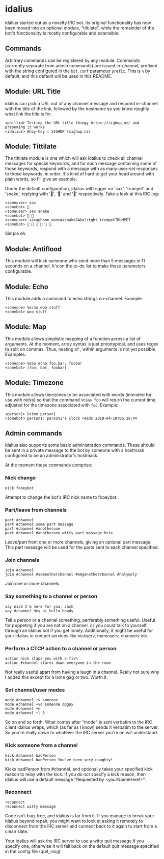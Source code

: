 # idalius

idalius started out as a novelty IRC bot. Its original functionality has now
been moved into an optional module, "tittilate", while the remainder of the
bot's functionality is mostly configurable and extensible.

## Commands

Arbitrary commands can be registered by any module. Commands (currently
separate from admin commands) are issued in-channel, prefixed with the string
configured in the `bot.conf` parameter `prefix`. This is `%` by default, and
this default will be used in this README.

## Module: URL Title

idalius can pick a URL out of any channel message and respond in-channel with
the title of the link, followed by the hostname so you know roughly what link
the title is for.

	<phillid> Testing the URL title thingy https://sighup.nz/ and presuming it works
	<idalius> Ahoy-hoy ☃ SIGHUP (sighup.nz)


## Module: Tittilate

The tittilate module is one which will ask idalius to check all channel
messages for special keywords, and for each message containing some of those
keywords, respond with a message with as many user-set responses to those
keywords, in order. It's kind of hard to get your head around with plain
words, so I'll give an example.

Under the default configuration, idalius will trigger on 'sax', 'trumpet'
and 'snake', replying with '🎷', '🎺' and '🐍' respectively. Take a look at
this IRC log:

	<someuser> sax
	<somebot> 🎷 
	<someuser> sax snake
	<somebot> 🎷 🐍 
	<someuser> saxaphone woosaxsnakeSAXalright trumpetTRUMPET
	<somebot> 🎷 🎷 🐍 🎷 🎺 🎺 

Simple eh.

## Module: Antiflood

This module will kick someone who send more than 5 messages in 11 seconds on
a channel. It's on the to-do list to make these parameters configurable.

## Module: Echo

This module adds a command to echo strings on-channel. Example:

	<someone> %echo woo stuff
	<somebot> woo stuff

## Module: Map

This module allows simplistic mapping of a function across a list of arguments.
At the moment, array syntax is just prototypical, and uses regex to split on
commas. Thus, nesting of , within arguments is not yet possible. Examples:

	<someone> %map echo foo,bar, foobar
	<somebot> [foo, bar, foobar]

## Module: Timezone

This module allows timezones to be associated with words (intended for use
with nicks) so that the command `%time foo` will return the current time,
adjusted for the timezone associated with `foo`. Example:

	<person1> %time person1
	<somebot> person1: person1's clock reads 2018-04-10T06:39:44

## Admin commands

idalius also supports some basic administration commands. These should be sent
in a private message to the bot by someone with a hostmask configured to be an
administrator's hostmask.

At the moment these commands comprise:

### Nick change

	nick fooeybot

Attempt to change the bot's IRC nick name to fooeybot.

### Part/leave from channels

	part #channel
	part #channel some part message
	part #channel #anotherone
	part #channel #anotherone witty part message here

Leave/part from one or more channels, giving an optional part message. This
part message will be used for the parts sent to each channel specified.

### Join channels

	join #channel
	join #channel #someotherchannel #omganotherchannel #holymoly

Join one or more channels

### Say something to a channel or person

	say nick I'm here for you, Jack
	say #channel Hey hi hello howdy

Tell a person or a channel something, perferably something useful. Useful for
puppeting if you are not on a channel, or you could talk to yourself through
an idalius bot if you get lonely. Additionally, it might be useful for your
idalius to contact services like nickserv, memoserv, chanserv etc.

### Perform a CTCP action to a channel or person

	action nick slaps you with a fish
	action #channel stares down everyone in the room

Not really useful apart from having a laugh in a channel. Really not sure why
I added this except for a lame gag or two. Worth it.

### Set channel/user modes

	mode #channel +v someone
	mode #channel +vo someone opguy
	mode #channel +n
	mode #channel +l 5

So on and so forth. What comes after "mode" is sent verbatim to the IRC client
idalius wraps, which (as far as I know) sends it verbatim to the server. So
you're really down to whatever the IRC server you're on will understand.

### Kick someone from a channel

	kick #channel badPerson
	kick #channel badPerson You've been very naughty!

Kicks badPerson from #channel, and optionally takes your specified kick reason
to relay with the kick. If you do not specify a kick reason, then idalius will
use a default message "Requested by <yourNameHere!>".

### Reconnect

	reconnect
	reconnect witty message

Code isn't bug-free, and idalius is far from it. If you manage to break your
idalius beyond repair, you might want to look at asking it remotely to
disconnect from the IRC server and connect back to it again to start from a
clean slate.

Your idalius will ask the IRC server to use a witty quit message if you
specify one, otherwise it will fall back on the default quit message specified
in the config file (quit_msg)
